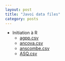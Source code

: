 ```yaml
---
layout: post
title: "Javoi data files"
category: posts
---
```

<script async src="https://www.googletagmanager.com/gtag/js?id=UA-15159522-6"></script>
<script>
  window.dataLayer = window.dataLayer || [];
  function gtag(){dataLayer.push(arguments);}
  gtag('js', new Date());

  gtag('config', 'UA-15159522-6');
</script>


<script src="https://cdnjs.cloudflare.com/ajax/libs/mathjax/2.7.2/MathJax.js?config=TeX-MML-AM_CHTML"></script>

<html>
<head>
<meta http-equiv="Content-Type" content="text/html; charset=utf-8" />
<style>
.dcl__index-module__console--2YAI1, .dcl__index-module__editor--m_p4P {font-size: 15px !important; }
.lm_header .lm_tab .lm_title {font-size: 15px !important;}
.dcl__Button-module__extra-small--2toEt, .dcl__Button-module__small--1VJc5 {font-size: 15px;}
</style>
</head>
<body>



<ul class="listing">
   <li>Initiation à R</a></li>
   <li style="list-style-type:none;">
   <ul class="sublisting">
     <li><a href="/INITR/">agpp.csv</a></li>
     <li><a href="/vectors/">ancova.csv</a></li>
     <li><a href="/matrix/">anscombe.csv</a></li>
     <li><a href="/factor/">ASQ.csv</a></li>
   </ul>
   </li>
  </ul>


</body>
</html>